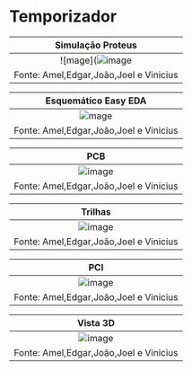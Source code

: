 # Temporizador
|Simulação Proteus|
|:---------:|
|![mage](![image](https://user-images.githubusercontent.com/109819480/196021373-26ba1cd0-6264-41e5-8234-6129e051b7c9.png)
|Fonte: Amel,Edgar,João,Joel e Vinicius| 


|Esquemático Easy EDA|
|:---------:|
|![mage](https://user-images.githubusercontent.com/109819480/196021013-82e0d81e-4f41-4d81-9cd8-17533f91fe39.png)
|Fonte: Amel,Edgar,João,Joel e Vinicius| 

|PCB|
|:---------:|
|![image](https://user-images.githubusercontent.com/109819480/196020634-1a2272e6-e4cb-456b-8697-785a46344852.png)|
|Fonte: Amel,Edgar,João,Joel e Vinicius| 


|Trilhas|
|:---------:|
|![image](https://user-images.githubusercontent.com/109819480/196019699-cf7d462c-5e18-4b43-8f72-cf78183df0f1.png)|
|Fonte: Amel,Edgar,João,Joel e Vinicius| 


|PCI|
|:---------:|
|![image](https://user-images.githubusercontent.com/109819480/196020715-7105fb0d-cc9a-40a7-a746-e6864d84de24.png)|
|Fonte: Amel,Edgar,João,Joel e Vinicius| 

|Vista 3D|
|:---------:|
|![image](https://user-images.githubusercontent.com/109819480/196021060-16821558-215e-4e16-986f-6df179eea95e.png)| 
|Fonte: Amel,Edgar,João,Joel e Vinicius| 
